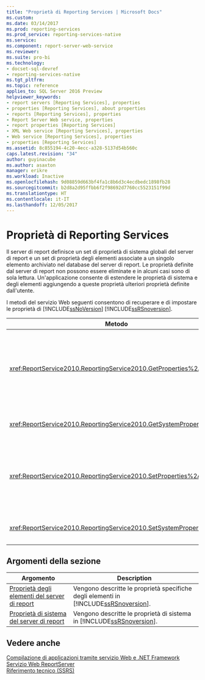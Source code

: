 ```yaml
---
title: "Proprietà di Reporting Services | Microsoft Docs"
ms.custom: 
ms.date: 03/14/2017
ms.prod: reporting-services
ms.prod_service: reporting-services-native
ms.service: 
ms.component: report-server-web-service
ms.reviewer: 
ms.suite: pro-bi
ms.technology:
- docset-sql-devref
- reporting-services-native
ms.tgt_pltfrm: 
ms.topic: reference
applies_to: SQL Server 2016 Preview
helpviewer_keywords:
- report servers [Reporting Services], properties
- properties [Reporting Services], about properties
- reports [Reporting Services], properties
- Report Server Web service, properties
- report properties [Reporting Services]
- XML Web service [Reporting Services], properties
- Web service [Reporting Services], properties
- properties [Reporting Services]
ms.assetid: 8c855194-4c20-4ecc-a328-5137d54b560c
caps.latest.revision: "34"
author: guyinacube
ms.author: asaxton
manager: erikre
ms.workload: Inactive
ms.openlocfilehash: 9d08859d663bf4fa1c8b6d3c4ecdbedc1898fb28
ms.sourcegitcommit: b2d8a2d95ffbb6f2f98692d7760cc5523151f99d
ms.translationtype: HT
ms.contentlocale: it-IT
ms.lasthandoff: 12/05/2017
---
```

# <a name="reporting-services-properties"></a>Proprietà di Reporting Services
  Il server di report definisce un set di proprietà di sistema globali del server di report e un set di proprietà degli elementi associate a un singolo elemento archiviato nel database del server di report. Le proprietà definite dal server di report non possono essere eliminate e in alcuni casi sono di sola lettura. Un'applicazione consente di estendere le proprietà di sistema e degli elementi aggiungendo a queste proprietà ulteriori proprietà definite dall'utente.  
  
 I metodi del servizio Web seguenti consentono di recuperare e di impostare le proprietà di [!INCLUDE[ssNoVersion](../../../includes/ssnoversion-md.md)] [!INCLUDE[ssRSnoversion](../../../includes/ssrsnoversion-md.md)].  
  
|Metodo|Azione|  
|------------|------------|  
|<xref:ReportService2010.ReportingService2010.GetProperties%2A>|Restituisce i valori di una o più proprietà di un elemento nel database del server di report.|  
|<xref:ReportService2010.ReportingService2010.GetSystemProperties%2A>|Restituisce una o più proprietà di sistema.|  
|<xref:ReportService2010.ReportingService2010.SetProperties%2A>|Imposta una o più proprietà di un elemento nel database del server di report.|  
|<xref:ReportService2010.ReportingService2010.SetSystemProperties%2A>|Imposta una o più proprietà di sistema.|  
  
## <a name="in-this-section"></a>Argomenti della sezione  
  
|Argomento|Description|  
|-----------|-----------------|  
|[Proprietà degli elementi del server di report](../../../reporting-services/report-server-web-service/net-framework/reporting-services-properties-report-server-item-properties.md)|Vengono descritte le proprietà specifiche degli elementi in [!INCLUDE[ssRSnoversion](../../../includes/ssrsnoversion-md.md)].|  
|[Proprietà di sistema del server di report](../../../reporting-services/report-server-web-service/net-framework/reporting-services-properties-report-server-system-properties.md)|Vengono descritte le proprietà di sistema in [!INCLUDE[ssRSnoversion](../../../includes/ssrsnoversion-md.md)].|  
  
## <a name="see-also"></a>Vedere anche  
 [Compilazione di applicazioni tramite servizio Web e .NET Framework](../../../reporting-services/report-server-web-service/net-framework/building-applications-using-the-web-service-and-the-net-framework.md)   
 [Servizio Web ReportServer](../../../reporting-services/report-server-web-service/report-server-web-service.md)   
 [Riferimento tecnico &#40;SSRS&#41;](../../../reporting-services/technical-reference-ssrs.md)  
  
  
